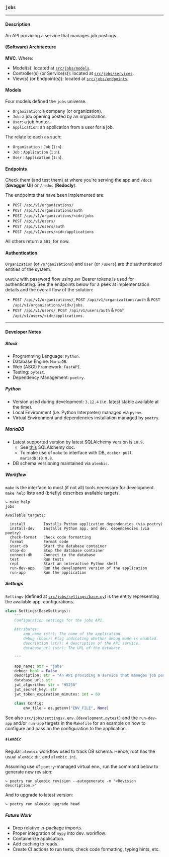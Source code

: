 ### `jobs`
---
#### Description

An API providing a service that manages job postings.

#### (Software) Architecture

**MVC**. Where:
- Model(s): located at [`src/jobs/models`](src/jobs/models/).
- Controller(s) (or Service(s)): located at [`src/jobs/services`](src/jobs/services/).
- View(s) (or Endpoint(s)): located at [`src/jobs/endpoints`](src/jobs/endpoints/).

#### Models

Four models defined the `jobs` universe.
- `Organization`: a company (or organization).
- `Job`: a job opening posted by an organization.
- `User`: a job hunter.
- `Application`: an application from a user for a job.

The relate to each as such:
- `Organization` : `Job` (`1:n`).
- `Job` : `Application` (`1:n`).
- `User` : `Application` (`1:n`).

#### Endpoints

Check them (and test them) at where you're serving the app and `/docs` (**Swagger UI**) or `/redoc` (**Redocly**).

The endpoints that have been implemented are:

- `POST /api/v1/organizations/`
- `POST /api/v1/organizations/auth`
- `POST /api/v1/organizations/<id>/jobs`
- `POST /api/v1/users/`
- `POST /api/v1/users/auth`
- `POST /api/v1/users/<id>/applications`

All others return a `501`, for now.

#### Authentication

`Organization` (or `/organizations`) and `User` (or `/users`) are the authenticated entities of the system.

`OAuth2` with password flow using `JWT` Bearer tokens is used for authenticating. See the endpoints below for a peek at implementation details and the overall flow of the solution:
- `POST /api/v1/organizations/`, `POST /api/v1/organizations/auth` & `POST /api/v1/organizations/<id>/jobs`.
- `POST /api/v1/users/`, `POST /api/v1/users/auth` & `POST /api/v1/users/<id>/applications`.

---
#### Developer Notes

##### Stack

- Programming Language: `Python`.
- Database Engine: `MariaDB`.
- Web (ASGI) Framework: `FastAPI`.
- Testing: `pytest`.
- Dependency Management: `poetry`.

##### Python

- Version used during development: `3.12.4` (i.e. latest stable available at the time).
- Local Environment (i.e. Python Interpreter) managed via `pyenv`.
- Virtual Environment and dependencies installation managed by `poetry`.

##### MariaDB

- Latest supported version by latest SQLAlchemy version is `10.9`.
    - See [this](https://docs.sqlalchemy.org/en/20/dialects/mysql.html) SQLAlchemy doc.
    - To make use of `make` to interface with DB, `docker pull mariadb:10.9.8`.
- DB schema versioning maintained via `alembic`.

##### Workflow

`make` is the interface to most (if not all) tools necessary for development. `make help` lists and (briefly) describes available targets.

```fish
↪ make help
jobs

Available targets:

  install        Installs Python application dependencies (via poetry)
  install-dev    Installs Python app. and dev. dependencies (via poetry)
  check-format   Check code formatting
  format         Format code
  start-db       Start the database container
  stop-db        Stop the database container
  connect-db     Connect to the database
  test           Run tests
  repl           Start an interactive Python shell
  run-dev-app    Run the development version of the application
  run-app        Run the application
```

##### Settings

`Settings` (defined at [`src/jobs/settings/base.py`](src/jobs/settings/base.py)) is the entity representing the available app. configurations.

```python
class Settings(BaseSettings):
    """
    Configuration settings for the jobs API.

    Attributes:
        app_name (str): The name of the application.
        debug (bool): Flag indicating whether debug mode is enabled.
        description (str): A description of the API service.
        database_url (str): The URL of the database.

    """

    app_name: str = "jobs"
    debug: bool = False
    description: str = "An API providing a service that manages job postings."
    database_url: str
    jwt_algorithm: str = "HS256"
    jwt_secret_key: str
    jwt_token_expiration_minutes: int = 60

    class Config:
        env_file = os.getenv("ENV_FILE", None)
```

See also `src/jobs/settings/.env.{development,pytest}` and the `run-dev-app` and/or `run-app` targets in the `Makefile` for an example on how to configure and pass on the configuration to the application.

##### `alembic`

Regular `alembic` workflow used to track DB schema. Hence, root has the usual `alembic` dir. and `alembic.ini`.

Assuming use of `poetry`-managed virtual env., run the command below to generate new revision:

```fish
↪ poetry run alembic revision --autogenerate -m "<Revision description.>"
```

And to upgrade to latest version:

```fish
↪ poetry run alembic upgrade head
```

##### Future Work

- Drop relative in-package imports.
- Proper integration of `mypy` into dev. workflow.
- Containerize application.
- Add caching to reads.
- Create CI actions to run tests, check code formatting, typing hints, etc.